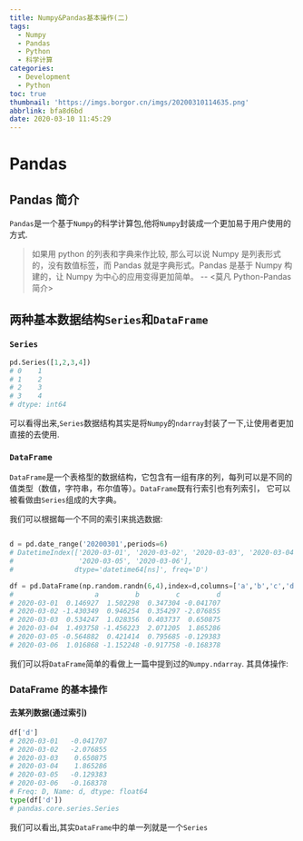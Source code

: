 ```yaml
---
title: Numpy&Pandas基本操作(二)
tags:
  - Numpy
  - Pandas
  - Python
  - 科学计算
categories:
  - Development
  - Python
toc: true
thumbnail: 'https://imgs.borgor.cn/imgs/20200310114635.png'
abbrlink: bfa8d6bd
date: 2020-03-10 11:45:29
---
```


# Pandas

## Pandas 简介

`Pandas`是一个基于`Numpy`的科学计算包,他将`Numpy`封装成一个更加易于用户使用的方式.

> 如果用 python 的列表和字典来作比较, 那么可以说 Numpy 是列表形式的，没有数值标签，而 Pandas 就是字典形式。Pandas 是基于 Numpy 构建的，让 Numpy 为中心的应用变得更加简单。 -- <莫凡 Python-Pandas 简介>

<!-- more -->

## 两种基本数据结构`Series`和`DataFrame`

### `Series`

```python
pd.Series([1,2,3,4])
# 0    1
# 1    2
# 2    3
# 3    4
# dtype: int64
```

可以看得出来,`Series`数据结构其实是将`Numpy`的`ndarray`封装了一下,让使用者更加直接的去使用.

### `DataFrame`

`DataFrame`是一个表格型的数据结构，它包含有一组有序的列，每列可以是不同的值类型（数值，字符串，布尔值等）。`DataFrame`既有行索引也有列索引， 它可以被看做由`Series`组成的大字典。

我们可以根据每一个不同的索引来挑选数据:

```python

d = pd.date_range('20200301',periods=6)
# DatetimeIndex(['2020-03-01', '2020-03-02', '2020-03-03', '2020-03-04',
#                '2020-03-05', '2020-03-06'],
#               dtype='datetime64[ns]', freq='D')

df = pd.DataFrame(np.random.randn(6,4),index=d,columns=['a','b','c','d'])
#                    a         b         c         d
# 2020-03-01  0.146927  1.502298  0.347304 -0.041707
# 2020-03-02 -1.430349  0.946254  0.354297 -2.076855
# 2020-03-03  0.534247  1.028356  0.403737  0.650875
# 2020-03-04  1.493758 -1.456223  2.071205  1.865286
# 2020-03-05 -0.564882  0.421414  0.795685 -0.129383
# 2020-03-06  1.016868 -1.152248 -0.917758 -0.168378
```

我们可以将`DataFrame`简单的看做上一篇中提到过的`Numpy.ndarray`. 其具体操作:

### DataFrame 的基本操作

#### 去某列数据(通过索引)

```python
df['d']
# 2020-03-01   -0.041707
# 2020-03-02   -2.076855
# 2020-03-03    0.650875
# 2020-03-04    1.865286
# 2020-03-05   -0.129383
# 2020-03-06   -0.168378
# Freq: D, Name: d, dtype: float64
type(df['d'])
# pandas.core.series.Series
```

我们可以看出,其实`DataFrame`中的单一列就是一个`Series`
